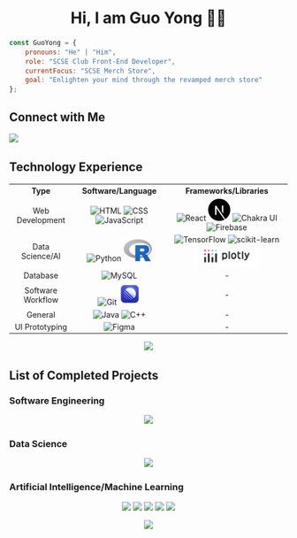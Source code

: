 <h1 align="center">
  Hi, I am Guo Yong 👋🏼
</h1>

```javascript
const GuoYong = {
    pronouns: "He" | "Him",
    role: "SCSE Club Front-End Developer",
    currentFocus: "SCSE Merch Store",
    goal: "Enlighten your mind through the revamped merch store"
};
```
<h2>Connect with Me</h2>
<p>
  <a href="https://www.linkedin.com/in/tioguoyong42/">
    <img height="40" src="https://skillicons.dev/icons?i=linkedin" />
  </a>
</p>

<h2>Technology Experience</h2>
<table align="center">
  <tr align="center">
    <th>Type</th>
    <th>Software/Language</th>
    <th>Frameworks/Libraries</th>
  </tr>
  
  <tr align="center">
    <td>Web Development</td>
    <td>
      <img height="40" src="https://user-images.githubusercontent.com/25181517/192158954-f88b5814-d510-4564-b285-dff7d6400dad.png" alt="HTML" title="HTML">
      <img height="40" src="https://user-images.githubusercontent.com/25181517/183898674-75a4a1b1-f960-4ea9-abcb-637170a00a75.png" alt="CSS" title="CSS">
      <img height="40" src="https://user-images.githubusercontent.com/25181517/117447155-6a868a00-af3d-11eb-9cfe-245df15c9f3f.png" alt="JavaScript" title="JavaScript">     </td>
    <td>
      <img height="40" src="https://user-images.githubusercontent.com/25181517/183897015-94a058a6-b86e-4e42-a37f-bf92061753e5.png" alt="React" title="React">
      <img height="40" src="image/NextJS.png" alt="Next" title="Next">
      <img height="40" src="https://user-images.githubusercontent.com/25181517/190887639-d0ba4ec9-ddbe-45dd-bea1-4db83846503e.png" alt="Chakra UI" title="Chakra UI">
      <img height="40" src="https://user-images.githubusercontent.com/25181517/189716855-2c69ca7a-5149-4647-936d-780610911353.png" alt="Firebase" title="Firebase">       </td>
  </tr>
  
  <tr align="center">
    <td>Data Science/AI</td>
    <td>
      <img height="40" src="https://user-images.githubusercontent.com/25181517/183423507-c056a6f9-1ba8-4312-a350-19bcbc5a8697.png" alt="Python" title="Python">	
      <img height="40" src="image/R.png" alt="R" title="R">
    </td>
    <td>
      <img height="40" src="https://avatars.githubusercontent.com/u/15658638?s=200&v=4" alt="TensorFlow" title="TensorFlow">
      <img height="40" src="https://avatars.githubusercontent.com/u/365630?s=200&v=4" alt="scikit-learn" title="scikit-learn">
      <img height="40" src="image/Plotly.png" alt="Plotly" title="Plotly">
    </td>
  </tr>

  <tr align="center">
    <td>Database</td>
    <td>
      <img height="40" src="https://user-images.githubusercontent.com/25181517/183896128-ec99105a-ec1a-4d85-b08b-1aa1620b2046.png" alt="MySQL" title="MySQL">
    </td>
    <td>
      -
    </td>
  </tr>

  <tr align="center">
    <td>Software Workflow</td>
    <td>
      <img height="40" src="https://user-images.githubusercontent.com/25181517/192108372-f71d70ac-7ae6-4c0d-8395-51d8870c2ef0.png" alt="Git" title="Git">
      <img height="40" src="image/Linear.png" alt="Linear" title="Linear">    
    </td>
    <td>
      -
    </td>
  </tr>
	
  <tr align="center">
    <td>General</td>
    <td>
       <img height="40" src="https://user-images.githubusercontent.com/25181517/117201156-9a724800-adec-11eb-9a9d-3cd0f67da4bc.png" alt="Java" title="Java">
       <img height="40" src="https://user-images.githubusercontent.com/25181517/192106073-90fffafe-3562-4ff9-a37e-c77a2da0ff58.png" alt="C++" title="C++">
    </td>
    <td>
      -
    </td>
  </tr>
  
  <tr align="center">
    <td>UI Prototyping</td>
    <td>
	<img height="40" src="https://user-images.githubusercontent.com/25181517/189715289-df3ee512-6eca-463f-a0f4-c10d94a06b2f.png" alt="Figma" title="Figma">
    </td>
    <td>
      -
    </td>
  </tr>
  
</table>

<p align="center">

</p>

<p align="center">
  <img height="50%" width="auto" src ="https://github-readme-stats-yong-zaii.vercel.app/api?username=yong-zaii&show_icons=true&count_private=true&theme=tokyonight&hide_border=true&hide=stars,issues&bg_color=30,020119,1a1b27,023d4a">
</p>

<h2>List of Completed Projects</h2>

<h3>
   Software Engineering
</h3>

<p align="center">
  <a href="https://github.com/YoNG-Zaii/OpenJIO_Fivver"><img height="50%" width="auto" src ="https://github-readme-stats-yong-zaii.vercel.app/api/pin/?username=yong-zaii&repo=OpenJIO_Fivver&theme=github_dark"></a>
</p>

<h3>
   Data Science
</h3>

<p align="center">
  <a href="https://github.com/YoNG-Zaii/Singapore-COVID-19-Daily-Cases"><img height="50%" width="auto" src ="https://github-readme-stats-yong-zaii.vercel.app/api/pin/?username=yong-zaii&repo=Singapore-COVID-19-Daily-Cases&theme=gotham"></a>
</p>

<h3>
  Artificial Intelligence/Machine Learning
</h3>

<p align="center">
  <a href="https://github.com/YoNG-Zaii/Casting-Products-Defects-Detection"><img height="50%" width="auto" src ="https://github-readme-stats-yong-zaii.vercel.app/api/pin/?username=yong-zaii&repo=Casting-Products-Defects-Detection&theme=aura"></a>
  <a href="https://github.com/YoNG-Zaii/Cuisine-Recommender-System"><img height="50%" width="auto" src ="https://github-readme-stats-yong-zaii.vercel.app/api/pin/?username=yong-zaii&repo=Cuisine-Recommender-System&theme=aura"></a>
  <a href="https://github.com/YoNG-Zaii/Luminos"><img height="50%" width="auto" src ="https://github-readme-stats-yong-zaii.vercel.app/api/pin/?username=yong-zaii&repo=Luminos&theme=aura"></a>
  <a href="https://github.com/YoNG-Zaii/COVID-19-Detection-using-CNN"><img height="50%" width="auto" src ="https://github-readme-stats-yong-zaii.vercel.app/api/pin/?username=yong-zaii&repo=COVID-19-Detection-using-CNN&theme=aura"></a>
  <a href="https://github.com/YoNG-Zaii/Stock-Market-Forecast-using-Stacked-LSTM"><img height="50%" width="auto" src ="https://github-readme-stats-yong-zaii.vercel.app/api/pin/?username=yong-zaii&repo=Stock-Market-Forecast-using-Stacked-LSTM&theme=aura"></a>
</p>

<p align="center">
  <img height="50%" width="auto" src ="https://quotes-github-readme.vercel.app/api?type=horizontal&theme=radical&quote=The%20beauty%20of%20data%20lies%20in%20how%20we%20can%20utilise%20them%20to%20induce%20new%20insights.">
</p>
